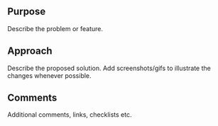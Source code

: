 ## Purpose

Describe the problem or feature.


## Approach

Describe the proposed solution. Add screenshots/gifs to illustrate the changes whenever possible.


## Comments

Additional comments, links, checklists etc.
